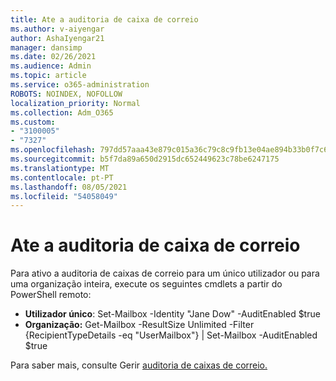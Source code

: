 ```yaml
---
title: Ate a auditoria de caixa de correio
ms.author: v-aiyengar
author: AshaIyengar21
manager: dansimp
ms.date: 02/26/2021
ms.audience: Admin
ms.topic: article
ms.service: o365-administration
ROBOTS: NOINDEX, NOFOLLOW
localization_priority: Normal
ms.collection: Adm_O365
ms.custom:
- "3100005"
- "7327"
ms.openlocfilehash: 797dd57aaa43e879c015a36c79c8c9fb13e04ae894b33b0f7c6d9694d1ae1960
ms.sourcegitcommit: b5f7da89a650d2915dc652449623c78be6247175
ms.translationtype: MT
ms.contentlocale: pt-PT
ms.lasthandoff: 08/05/2021
ms.locfileid: "54058049"
---
```

# <a name="turn-on-mailbox-auditing"></a>Ate a auditoria de caixa de correio

Para ativo a auditoria de caixas de correio para um único utilizador ou para uma organização inteira, execute os seguintes cmdlets a partir do PowerShell remoto:

- **Utilizador único**: Set-Mailbox -Identity "Jane Dow" -AuditEnabled $true
- **Organização:** Get-Mailbox -ResultSize Unlimited -Filter {RecipientTypeDetails -eq "UserMailbox"} | Set-Mailbox -AuditEnabled $true

Para saber mais, consulte Gerir [auditoria de caixas de correio.](https://go.microsoft.com/fwlink/?linkid=2103668)